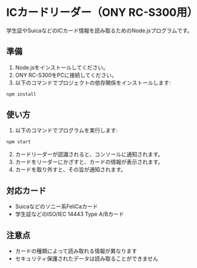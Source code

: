 # ICカードリーダー（ONY RC-S300用）

学生証やSuicaなどのICカード情報を読み取るためのNode.jsプログラムです。

## 準備

1. Node.jsをインストールしてください。
2. ONY RC-S300をPCに接続してください。
3. 以下のコマンドでプロジェクトの依存関係をインストールします:

```bash
npm install
```

## 使い方

1. 以下のコマンドでプログラムを実行します:

```bash
npm start
```

2. カードリーダーが認識されると、コンソールに通知されます。
3. カードをリーダーにかざすと、カードの情報が表示されます。
4. カードを取り外すと、その旨が通知されます。

## 対応カード

- Suicaなどのソニー系FeliCaカード
- 学生証などのISO/IEC 14443 Type A/Bカード

## 注意点

- カードの種類によって読み取れる情報が異なります
- セキュリティ保護されたデータは読み取ることができません
